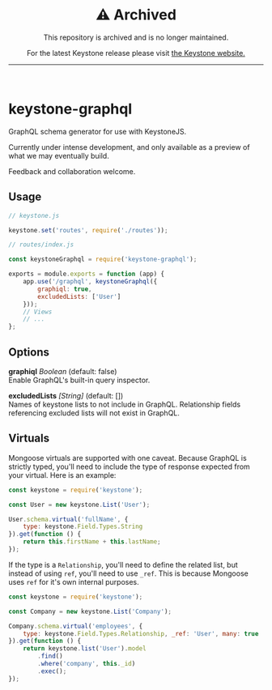 <div align="center">
  <h1>⚠️ Archived</h1>
  <p>This repository is archived and is no longer maintained.</p>
  <p>For the latest Keystone release please visit <a href="https://keystonejs.com">the Keystone website.</a></p>
  <hr>
</div>
<br>

# keystone-graphql

GraphQL schema generator for use with KeystoneJS.

Currently under intense development, and only available as a preview of what we may eventually build.

Feedback and collaboration welcome.

## Usage

```javascript
// keystone.js

keystone.set('routes', require('./routes'));
```

```javascript
// routes/index.js

const keystoneGraphql = require('keystone-graphql');

exports = module.exports = function (app) {
    app.use('/graphql', keystoneGraphql({
        graphiql: true,
        excludedLists: ['User']
    }));
    // Views
    // ...
};
```

## Options

**graphiql** *Boolean* (default: false)
<br> Enable GraphQL's built-in query inspector.

**excludedLists** *[String]* (default: [])
<br> Names of keystone lists to not include in GraphQL. Relationship fields referencing excluded lists will not exist
in GraphQL.

## Virtuals

Mongoose virtuals are supported with one caveat. Because GraphQL is strictly typed, you'll need to include the
type of response expected from your virtual. Here is an example:

```javascript
const keystone = require('keystone');

const User = new keystone.List('User');

User.schema.virtual('fullName', {
    type: keystone.Field.Types.String
}).get(function () {
    return this.firstName + this.lastName;
});
```
 
If the type is a `Relationship`, you'll need to define the related list, but instead of using `ref`,
you'll need to use `_ref`. This is because Mongoose uses `ref` for it's own internal purposes. 

```javascript
const keystone = require('keystone');

const Company = new keystone.List('Company');

Company.schema.virtual('employees', {
    type: keystone.Field.Types.Relationship, _ref: 'User', many: true
}).get(function () {
    return keystone.list('User').model
        .find()
        .where('company', this._id)
        .exec();
});
```

